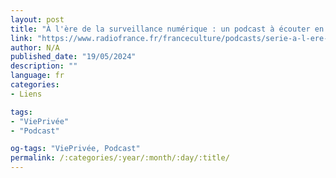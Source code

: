 ```yaml
---
layout: post
title: "À l'ère de la surveillance numérique : un podcast à écouter en ligne"
link: "https://www.radiofrance.fr/franceculture/podcasts/serie-a-l-ere-de-la-surveillance-numerique"
author: N/A
published_date: "19/05/2024"
description: ""
language: fr
categories:
- Liens

tags:
- "ViePrivée"
- "Podcast"

og-tags: "ViePrivée, Podcast"
permalink: /:categories/:year/:month/:day/:title/
---
```

